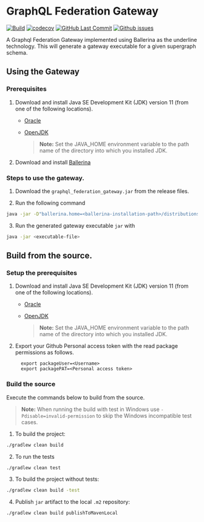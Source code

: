 # GraphQL Federation Gateway
[![Build](https://github.com/Ishad-M-I-M/graphql-federation-gateway/actions/workflows/pull_request.yml/badge.svg)](https://github.com/Ishad-M-I-M/graphql-federation-gateway/actions/workflows/pull_request.yml/badge.svg)
[![codecov](https://codecov.io/gh/Ishad-M-I-M/graphql-federation-gateway/branch/main/graph/badge.svg?token=hLnziNmccQ)](https://codecov.io/gh/Ishad-M-I-M/graphql-federation-gateway)
[![GitHub Last Commit](https://img.shields.io/github/last-commit/Ishad-M-I-M/graphql-federation-gateway.svg)](https://github.com/Ishad-M-I-M/graphql-federation-gateway/commits/master)
[![Github issues](https://img.shields.io/github/issues/Ishad-M-I-M/graphql-federation-gateway.svg?label=Open%20Issues)](https://github.com/Ishad-M-I-M/graphql-federation-gateway)

A Graphql Federation Gateway implemented using Ballerina as the underline technology.
This will generate a gateway executable for a given supergraph schema. 

## Using the Gateway

### Prerequisites
1.  Download and install Java SE Development Kit (JDK) version 11 (from one of the following locations).

    - [Oracle](https://www.oracle.com/java/technologies/javase-jdk11-downloads.html)

    - [OpenJDK](https://adoptopenjdk.net/)

      > **Note:** Set the JAVA_HOME environment variable to the path name of the directory into which you installed JDK.

2. Download and install [Ballerina](https://ballerina.io/downloads/)

### Steps to use the gateway.
1. Download the `graphql_federation_gateway.jar` from the release files. 

2. Run the following command
```bash
java -jar -D"ballerina.home=<ballerina-installation-path>/distributions/ballerina-<version>" ./graphql_federation_gateway.jar -CsupergraphPath=<path-to-supergraph-schema> -CoutputPath=<output-path> -Cport=<port>
```

3. Run the generated gateway executable `jar` with

```bash
java -jar <executable-file>
```

## Build from the source.

### Setup the prerequisites
1.  Download and install Java SE Development Kit (JDK) version 11 (from one of the following locations).

    - [Oracle](https://www.oracle.com/java/technologies/javase-jdk11-downloads.html)

    - [OpenJDK](https://adoptopenjdk.net/)

      > **Note:** Set the JAVA_HOME environment variable to the path name of the directory into which you installed JDK.

2.  Export your Github Personal access token with the read package permissions as follows.

          export packageUser=<Username>
          export packagePAT=<Personal access token>

### Build the source

Execute the commands below to build from the source.
> **Note:** When running the build with test in Windows use `-Pdisable=invalid-permission` to skip the Windows incompatible test cases.

1. To build the project:
```bash
./gradlew clean build
```

2. To run the tests
```bash
./gradlew clean test
```

3. To build the project without tests:
```bash
./gradlew clean build -test
```

4. Publish `jar` artifact to the local `.m2` repository:
```bash
./gradlew clean build publishToMavenLocal
```
